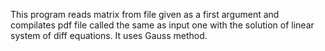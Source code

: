 This program reads matrix from file given as a first argument and compilates
pdf file called the same as input one with the solution of linear system of
diff equations. It uses Gauss method.
